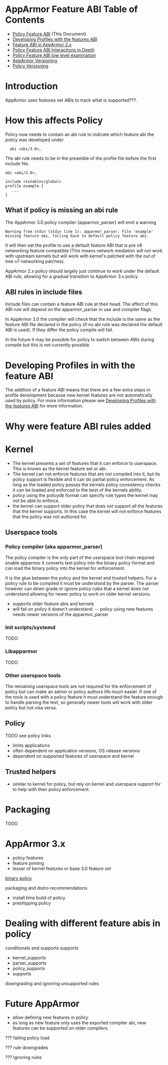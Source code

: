 # AppArmor Feature ABI Table of Contents
 - [Policy Feature ABI](AppArmorpolicyfeaturesabi) (This Document)
 - [Developing Profiles with the features ABI](AppArmorpolicyfeaturesDev)
 - [Feature ABI in AppArmor 2.x](AppArmor2FeatureABI)
 - [Policy Feature ABI Interactions in Depth](AppArmorFeatureABIinteractions)
 - [Policy Feature ABI low level examination](AppArmorFeatureABI)
 - [AppArmor Versioning](Apparmorversioning)
 - [Policy Versioning](AppArmorpolicyversioning)

# Introduction

AppArmor uses features set ABIs to track what is supported???.

# How this affects Policy

Policy now needs to contain an abi rule to indicate which feature abi the policy was developed under.

```
  abi <abi/3.0>,
```

The abi rule needs to be in the preamble of the profile file before the first include file.

```
abi <abi/3.0>,

include <tunables/global>
profile example {
   ...
}
```

## What if policy is missing an abi rule

The AppArmor 3.0 policy compiler (apparmor_parser) will emit a warning

```
Warning from stdin (stdin line 1): apparmor_parser: File 'example' missing feature abi, falling back to default policy feature abi.
```

It will then set the profile to use a default feature ABI that is pre v8 networking feature compatible (This means network mediation will not work with upstream kernels but will work with kernel's patched with the out of tree v7 networking patches).

AppArmor 2.x policy should largely just continue to work under the default ABI rule, allowing for a gradual transition to AppArmor 3.x policy.

## ABI rules in include files

Include files can contain a feature ABI rule at their head. The affect of this ABI rule will depend on the apparmor_parser in use and compiler flags.

In AppArmor 3.0 the compiler will check that the include is the same as the feature ABI file declared in the policy (if no abi rule was declared the default ABI is used). If they differ the policy compile will fail.

In the future it may be possible for policy to switch between ABIs during compile but this is not currently possible.

# Developing Profiles in with the feature ABI

The addition of a feature ABI means that there are a few extra steps in profile development because new kernel features are not automatically used by policy. For more information please see [Developing Profiles with the features ABI](AppArmorpolicyfeaturesDev) for more information.

# Why were feature ABI rules added

# Kernel
- The kernel presents a set of features that it can enforce to userspace. This is known as the kernel feature set or abi.
- The kernel can not enforce features that are not compiled into it, but its policy support is flexible and it can do partial policy enforcement. As long as the loaded policy passes the kernels policy consistency checks it can be loaded and enforced to the best of the kernels ability.
- policy using the policydb format can specify rule types the kernel may not be able to enforce.
- the kernel can support older policy that does not support all the features that the kernel supports. In this case the kernel will not enforce features that the policy was not authored for.

## Userspace tools

### Policy compiler (aka apparmor_parser)
The policy compiler is the only part of the userspace tool chain required enable apparmor it converts text policy into the binary policy format and can load the binary policy into the kernel for enforcement.

It is the glue between the policy and the kernel and trusted helpers. For a policy rule to be compiled it must be understood by the parser. The parser however can down grade or ignore policy rules that a kernel does not understand allowing for newer policy to work on older kernel versions.

- supports older feature abis and kernels
- will fail on policy it doesn't understand.
-- policy using new features needs newer versions of the apparmor_parser

### Init scripts/systemd

TODO

### Libapparmor

TODO

### Other userspace tools
The remaining userspace tools are not required for the enforcement of policy but can make an admin or policy authors life much easier. If one of the tools is used with a policy feature it must understand the feature enough to handle parsing the text, so generally newer tools will work with older policy but not visa versa.

## Policy

TODO see policy links

- limits applications
- often dependent on application versions, OS release versions
- dependent on supported features of userspace and kernel

## Trusted helpers
- similar to kernel for policy, but rely on kernel and userspace support for to help with their policy enforcement.

# Packaging

TODO



# AppArmor 3.x
- policy features
- feature pinning
- lesser of kernel features or base 3.0 feature set

[binary policy](Apparmorbinarypolicy)

packaging and distro recommendations
- install time build of policy
- preshipping policy

# Dealing with different feature abis in policy

conditionals and supports
supports
- kernel_supports
- parser_supports
- policy_supports
- supports


downgrading and ignoring unsupported rules

# Future AppArmor
- allow defining new features in policy
- as long as new feature only uses the exported compiler abi, new features can be supported on older compilers.

??? failing policy load

??? rule downgrades

??? Ignoring rules

